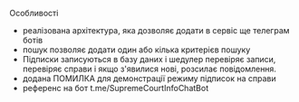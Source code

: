 Особливості
- реалізована архітектура, яка дозволяє додати в сервіс ще телеграм ботів
- пошук позволяє додати один або кілька критерієв пошуку 
- Підписки записуються в базу даних і шедулер перевіряє записи, перевіряє справи і якщо з'явилися нові, розсилає повідомлення.
- додана ПОМИЛКА для демонстрації режиму підписок на справи
- референс на бот t.me/SupremeCourtInfoChatBot